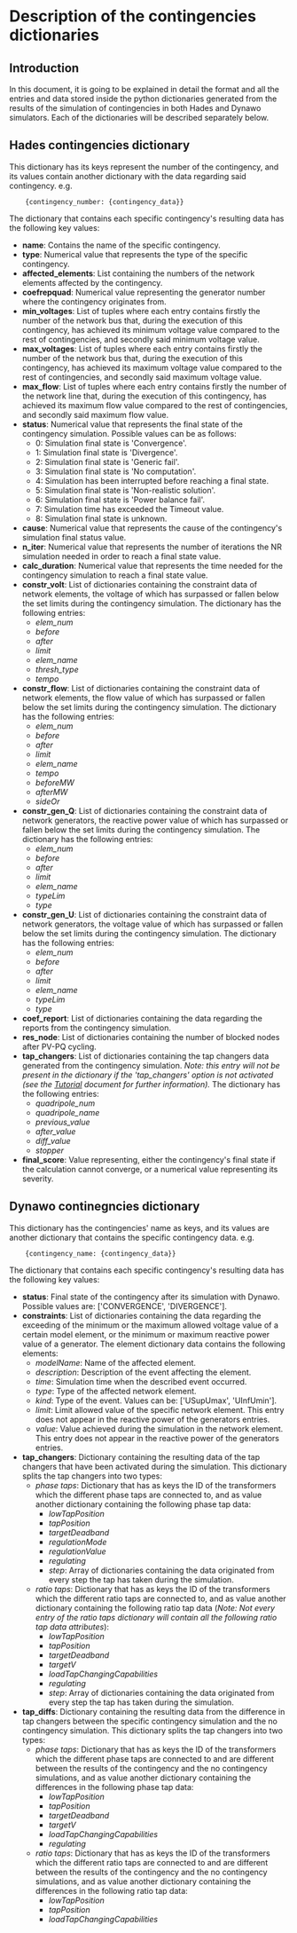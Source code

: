 
# Description of the contingencies dictionaries

## Introduction

In this document, it is going to be explained in detail the format and all the 
entries and data stored inside the python dictionaries generated from the results 
of the simulation of contingencies in both Hades and Dynawo simulators. Each of 
the dictionaries will be described separately below.

## Hades contingencies dictionary

This dictionary has its keys represent the number of the contingency, and its 
values contain another dictionary with the data regarding said contingency. e.g.

```
    {contingency_number: {contingency_data}}
```

The dictionary that contains each specific contingency's resulting data has 
the following key values:
* **name**: Contains the name of the specific contingency.
* **type**: Numerical value that represents the type of the specific contingency.
* **affected_elements**: List containing the numbers of the network elements affected 
by the contingency.
* **coefrepquad**: Numerical value representing the generator number where the contingency 
originates from.
* **min_voltages**: List of tuples where each entry contains firstly the number of the 
network bus that, during the execution of this contingency, has achieved its minimum voltage 
value compared to the rest of contingencies, and secondly said minimum voltage value.
* **max_voltages**: List of tuples where each entry contains firstly the number of the 
network bus that, during the execution of this contingency, has achieved its maximum voltage 
value compared to the rest of contingencies, and secondly said maximum voltage value.
* **max_flow**: List of tuples where each entry contains firstly the number of the network
line that, during the execution of this contingency, has achieved its maximum flow 
value compared to the rest of contingencies, and secondly said maximum flow value.
* **status**: Numerical value that represents the final state of the contingency simulation. 
Possible values can be as follows:
  * 0: Simulation final state is 'Convergence'.
  * 1: Simulation final state is 'Divergence'.
  * 2: Simulation final state is 'Generic fail'.
  * 3: Simulation final state is 'No computation'.
  * 4: Simulation has been interrupted before reaching a final state.
  * 5: Simulation final state is 'Non-realistic solution'.
  * 6: Simulation final state is 'Power balance fail'.
  * 7: Simulation time has exceeded the Timeout value.
  * 8: Simulation final state is unknown.
* **cause**: Numerical value that represents the cause of the contingency's simulation final 
status value.
* **n_iter**: Numerical value that represents the number of iterations the NR simulation needed 
in order to reach a final state value.
* **calc_duration**: Numerical value that represents the time needed for the contingency 
simulation to reach a final state value.
* **constr_volt**: List of dictionaries containing the constraint data of network elements, the
voltage of which has surpassed or fallen below the set limits during the contingency simulation.
The dictionary has the following entries:
  * *elem_num*
  * *before*
  * *after*
  * *limit*
  * *elem_name*
  * *thresh_type*
  * *tempo*
* **constr_flow**: List of dictionaries containing the constraint data of network elements, the
flow value of which has surpassed or fallen below the set limits during the contingency simulation.
The dictionary has the following entries:
  * *elem_num*
  * *before*
  * *after*
  * *limit*
  * *elem_name*
  * *tempo*
  * *beforeMW*
  * *afterMW*
  * *sideOr*
* **constr_gen_Q**: List of dictionaries containing the constraint data of network generators, the
reactive power value of which has surpassed or fallen below the set limits during the contingency 
simulation. The dictionary has the following entries:
  * *elem_num*
  * *before*
  * *after*
  * *limit*
  * *elem_name*
  * *typeLim*
  * *type*
* **constr_gen_U**: List of dictionaries containing the constraint data of network generators, the
voltage value of which has surpassed or fallen below the set limits during the contingency 
simulation. The dictionary has the following entries:
  * *elem_num*
  * *before*
  * *after*
  * *limit*
  * *elem_name*
  * *typeLim*
  * *type*
* **coef_report**: List of dictionaries containing the data regarding the reports from the contingency
simulation.
* **res_node**: List of dictionaries containing the number of blocked nodes after PV-PQ cycling.
* **tap_changers**: List of dictionaries containing the tap changers data generated from the 
contingency simulation. *Note: this entry will not be present in the dictionary if the 
'tap_changers' option is not activated (see the 
[Tutorial](Tutorial.md)
document for further information).* The dictionary has the following entries:
  * *quadripole_num*
  * *quadripole_name*
  * *previous_value*
  * *after_value*
  * *diff_value*
  * *stopper*
* **final_score**: Value representing, either the contingency's final state if the calculation
cannot converge, or a numerical value representing its severity.


## Dynawo continegncies dictionary

This dictionary has the contingencies' name as keys, and its values are another 
dictionary that contains the specific contingency data. e.g.

```
    {contingency_name: {contingency_data}}
```

The dictionary that contains each specific contingency's resulting data has 
the following key values:
* **status**: Final state of the contingency after its simulation with Dynawo.
Possible values are: ['CONVERGENCE', 'DIVERGENCE'].
* **constraints**: List of dictionaries containing the data regarding the exceeding of
the minimum or the maximum allowed voltage value of a certain model element, or the minimum or 
maximum reactive power value of a generator. 
The element dictionary data contains the following elements:
  * *modelName*: Name of the affected element.
  * *description*: Description of the event affecting the element.
  * *time*: Simulation time when the described event occurred.
  * *type*: Type of the affected network element.
  * *kind*: Type of the event. Values can be: ['USupUmax', 'UInfUmin'].
  * *limit*: Limit allowed value of the specific network element. This entry does not appear in
  the reactive power of the generators entries.
  * *value*: Value achieved during the simulation in the network element. This entry does not appear in
  the reactive power of the generators entries.
* **tap_changers**: Dictionary containing the resulting data of the tap changers that 
have been activated during the simulation. This dictionary splits the tap changers into 
two types:
  * *phase taps*: Dictionary that has as keys the ID of the transformers which the 
  different phase taps are connected to, and as value another dictionary containing the following 
  phase tap data:
    * *lowTapPosition*
    * *tapPosition*
    * *targetDeadband*
    * *regulationMode*
    * *regulationValue*
    * *regulating*
    * *step*: Array of dictionaries containing the data originated from every step the tap has taken
    during the simulation.
  * *ratio taps*: Dictionary that has as keys the ID of the transformers which the 
  different ratio taps are connected to, and as value another dictionary containing the following 
  ratio tap data (*Note: Not every entry of the ratio taps dictionary will contain all the following
  ratio tap data attributes*):
    * *lowTapPosition*
    * *tapPosition*
    * *targetDeadband*
    * *targetV*
    * *loadTapChangingCapabilities*
    * *regulating*
    * *step*: Array of dictionaries containing the data originated from every step the tap has taken
    during the simulation.
* **tap_diffs**: Dictionary containing the resulting data from the difference in tap changers between 
the specific contingency simulation and the no contingency simulation. This dictionary splits the 
tap changers into two types:
  * *phase taps*: Dictionary that has as keys the ID of the transformers which the 
  different phase taps are connected to and are different between the results of the contingency 
  and the no contingency simulations, and as value another dictionary containing the differences 
  in the following phase tap data:
    * *lowTapPosition*
    * *tapPosition*
    * *targetDeadband*
    * *targetV*
    * *loadTapChangingCapabilities*
    * *regulating*
  * *ratio taps*: Dictionary that has as keys the ID of the transformers which the 
  different ratio taps are connected to and are different between the results of the contingency 
  and the no contingency simulations, and as value another dictionary containing the differences 
  in the following ratio tap data:
    * *lowTapPosition*
    * *tapPosition*
    * *loadTapChangingCapabilities*
